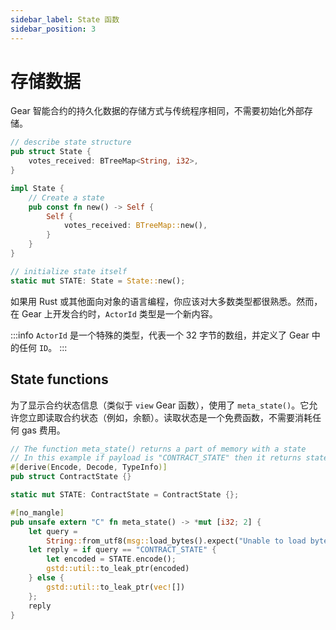 ```yaml
---
sidebar_label: State 函数
sidebar_position: 3
---
```


# 存储数据

Gear 智能合约的持久化数据的存储方式与传统程序相同，不需要初始化外部存储。

```rust
// describe state structure
pub struct State {
    votes_received: BTreeMap<String, i32>,
}

impl State {
    // Create a state
    pub const fn new() -> Self {
        Self {
            votes_received: BTreeMap::new(),
        }
    }
}

// initialize state itself
static mut STATE: State = State::new();
```

如果用 Rust 或其他面向对象的语言编程，你应该对大多数类型都很熟悉。然而，在 Gear 上开发合约时，`ActorId` 类型是一个新内容。

:::info
`ActorId` 是一个特殊的类型，代表一个 32 字节的数组，并定义了 Gear 中的任何 `ID`。
:::

## State functions

为了显示合约状态信息（类似于 `view` Gear 函数），使用了 `meta_state()`。它允许您立即读取合约状态（例如，余额）。读取状态是一个免费函数，不需要消耗任何 gas 费用。

```rust
// The function meta_state() returns a part of memory with a state
// In this example if payload is "CONTRACT_STATE" then it returns state
#[derive(Encode, Decode, TypeInfo)]
pub struct ContractState {}

static mut STATE: ContractState = ContractState {};

#[no_mangle]
pub unsafe extern "C" fn meta_state() -> *mut [i32; 2] {
    let query =
        String::from_utf8(msg::load_bytes().expect("Unable to load bytes")).expect("Invalid query");
    let reply = if query == "CONTRACT_STATE" {
        let encoded = STATE.encode();
        gstd::util::to_leak_ptr(encoded)
    } else {
        gstd::util::to_leak_ptr(vec![])
    };
    reply
}
```